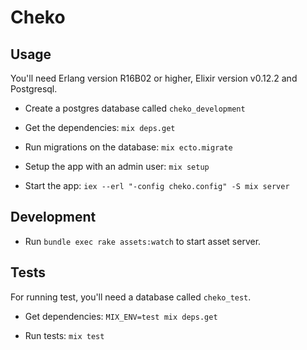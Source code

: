 # Cheko


## Usage

You'll need Erlang version R16B02 or higher, Elixir version v0.12.2 and Postgresql.

* Create a postgres database called `cheko_development`

* Get the dependencies: `mix deps.get`

* Run migrations on the database: `mix ecto.migrate`

* Setup the app with an admin user: `mix setup`

* Start the app: `iex --erl "-config cheko.config" -S mix server`


## Development

* Run `bundle exec rake assets:watch` to start asset server.


## Tests

For running test, you'll need a database called `cheko_test`.

* Get dependencies: `MIX_ENV=test mix deps.get`

* Run tests: `mix test`
